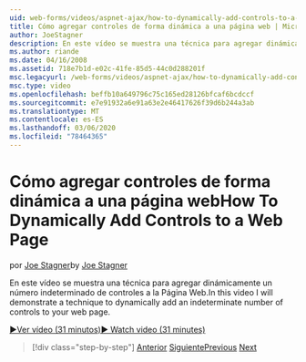 ```yaml
---
uid: web-forms/videos/aspnet-ajax/how-to-dynamically-add-controls-to-a-web-page
title: Cómo agregar controles de forma dinámica a una página web | Microsoft Docs
author: JoeStagner
description: En este vídeo se muestra una técnica para agregar dinámicamente un número indeterminado de controles a la Página Web.
ms.author: riande
ms.date: 04/16/2008
ms.assetid: 718e7b1d-e02c-41fe-85d5-44c0d288201f
msc.legacyurl: /web-forms/videos/aspnet-ajax/how-to-dynamically-add-controls-to-a-web-page
msc.type: video
ms.openlocfilehash: beffb10a649796c75c165ed28126bfcaf6bcdccf
ms.sourcegitcommit: e7e91932a6e91a63e2e46417626f39d6b244a3ab
ms.translationtype: MT
ms.contentlocale: es-ES
ms.lasthandoff: 03/06/2020
ms.locfileid: "78464365"
---
```

# <a name="how-to-dynamically-add-controls-to-a-web-page"></a><span data-ttu-id="41319-103">Cómo agregar controles de forma dinámica a una página web</span><span class="sxs-lookup"><span data-stu-id="41319-103">How To Dynamically Add Controls to a Web Page</span></span>

<span data-ttu-id="41319-104">por [Joe Stagner](https://github.com/JoeStagner)</span><span class="sxs-lookup"><span data-stu-id="41319-104">by [Joe Stagner](https://github.com/JoeStagner)</span></span>

<span data-ttu-id="41319-105">En este vídeo se muestra una técnica para agregar dinámicamente un número indeterminado de controles a la Página Web.</span><span class="sxs-lookup"><span data-stu-id="41319-105">In this video I will demonstrate a technique to dynamically add an indeterminate number of controls to your web page.</span></span>

[<span data-ttu-id="41319-106">&#9654;Ver vídeo (31 minutos)</span><span class="sxs-lookup"><span data-stu-id="41319-106">&#9654; Watch video (31 minutes)</span></span>](https://channel9.msdn.com/Blogs/ASP-NET-Site-Videos/how-to-dynamically-add-controls-to-a-web-page)

> [!div class="step-by-step"]
> <span data-ttu-id="41319-107">[Anterior](how-to-dynamically-change-css-using-the-aspnet-ajax-updatepanel.md)
> [Siguiente](set-up-your-development-environment-for-aspnet-35.md)</span><span class="sxs-lookup"><span data-stu-id="41319-107">[Previous](how-to-dynamically-change-css-using-the-aspnet-ajax-updatepanel.md)
[Next](set-up-your-development-environment-for-aspnet-35.md)</span></span>
